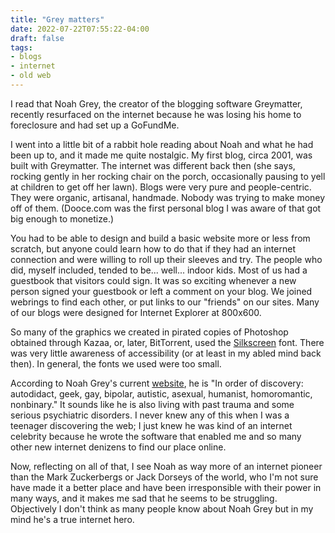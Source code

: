 ```yaml
---
title: "Grey matters"
date: 2022-07-22T07:55:22-04:00
draft: false
tags: 
- blogs
- internet
- old web
---
```


I read that Noah Grey, the creator of the blogging software Greymatter, recently resurfaced on the internet because he was losing his home to foreclosure and had set up a GoFundMe. 

I went into a little bit of a rabbit hole reading about Noah and what he had been up to, and it made me quite nostalgic. My first blog, circa 2001, was built with Greymatter. The internet was different back then (she says, rocking gently in her rocking chair on the porch, occasionally pausing to yell at children to get off her lawn). Blogs were very pure and people-centric. They were organic, artisanal, handmade. Nobody was trying to make money off of them. (Dooce.com was the first personal blog I was aware of that got big enough to monetize.) 

You had to be able to design and build a basic website more or less from scratch, but anyone could learn how to do that if they had an internet connection and were willing to roll up their sleeves and try. The people who did, myself included, tended to be... well... indoor kids. Most of us had a guestbook that visitors could sign. It was so exciting whenever a new person signed your guestbook or left a comment on your blog. We joined webrings to find each other, or put links to our "friends" on our sites. Many of our blogs were designed for Internet Explorer at 800x600. 

So many of the graphics we created in pirated copies of Photoshop obtained through Kazaa, or, later, BitTorrent, used the [Silkscreen](https://kottke.org/plus/type/silkscreen/) font. There was very little awareness of accessibility (or at least in my abled mind back then). In general, the fonts we used were too small.

According to Noah Grey's current [website](https://manmadeghost.com/about/), he is "In order of discovery: autodidact, geek, gay, bipolar, autistic, asexual, humanist, homoromantic, nonbinary." It sounds like he is also living with past trauma and some serious psychiatric disorders. I never knew any of this when I was a teenager discovering the web; I just knew he was kind of an internet celebrity because he wrote the software that enabled me and so many other new internet denizens to find our place online. 

Now, reflecting on all of that, I see Noah as way more of an internet pioneer than the Mark Zuckerbergs or Jack Dorseys of the world, who I'm not sure have made it a better place and have been irresponsible with their power in many ways, and it makes me sad that he seems to be struggling. Objectively I don't think as many people know about Noah Grey but in my mind he's a true internet hero.